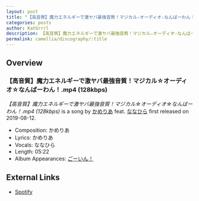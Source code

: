 ```yaml
---
layout: post
title: "【高音質】魔力エネルギーで激ヤバ最強音質！マジカル☆オーディオ☆なんばーわん！.mp4 (128kbps)"
categories: posts
author: KatGrrrl
description: 【高音質】魔力エネルギーで激ヤバ最強音質！マジカル☆オーディオ☆なんばーわん！.mp4 (128kbps) song page
permalink: camellia/discography/:title
---
```


## Overview

### 【高音質】魔力エネルギーで激ヤバ最強音質！マジカル☆オーディオ☆なんばーわん！.mp4 (128kbps)

*【高音質】魔力エネルギーで激ヤバ最強音質！マジカル☆オーディオ☆なんばーわん！.mp4 (128kbps)* is a song by [かめりあ](/camellia) feat. [ななひら](#) first released on 2019-08-12.

* Composition: かめりあ
* Lyrics: かめりあ
* Vocals: ななひら
* Length: 05:22
* Album Appearances: [ごーいん！](<{% link postsInclude/_posts/camellia/albums/Goin/2023-12-21-Goin.md %}>)

## External Links

* [Spotify](https://open.spotify.com/track/3zhzfKfMl3G10PyF39SZI3?si=c7dcd7aa382846fb)
